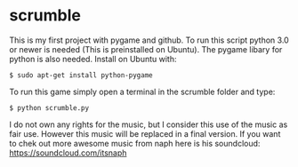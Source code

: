 scrumble
========


This is my first project with pygame and github.
To run this script python 3.0 or newer is needed (This is preinstalled on Ubuntu).
The pygame libary for python is also needed. Install on Ubuntu with:

```
$ sudo apt-get install python-pygame
```

To run this game simply open a terminal in the scrumble folder and type:

```
$ python scrumble.py 
```

I do not own any rights for the music, but I consider this use of the music as fair use.
However this music will be replaced in a final version. If you want to chek out more awesome music from naph here is his soundcloud:
https://soundcloud.com/itsnaph


